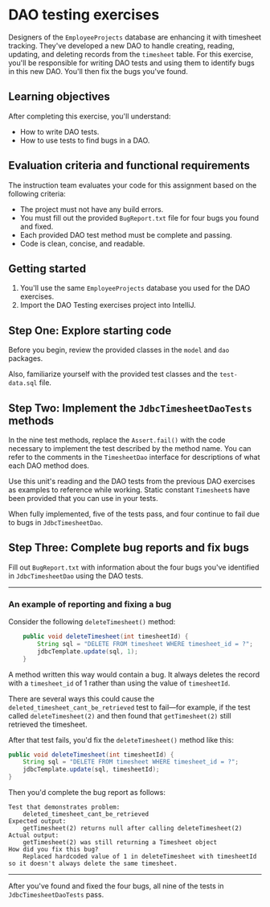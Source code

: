 # DAO testing exercises

Designers of the `EmployeeProjects` database are enhancing it with timesheet tracking. They've developed a new DAO to handle creating, reading, updating, and deleting records from the `timesheet` table. For this exercise, you'll be responsible for writing DAO tests and using them to identify bugs in this new DAO. You'll then fix the bugs you've found.

## Learning objectives

After completing this exercise, you'll understand:

* How to write DAO tests.
* How to use tests to find bugs in a DAO.

## Evaluation criteria and functional requirements

The instruction team evaluates your code for this assignment based on the following criteria:

* The project must not have any build errors.
* You must fill out the provided `BugReport.txt` file for four bugs you found and fixed.
* Each provided DAO test method must be complete and passing.
* Code is clean, concise, and readable.

## Getting started

1. You'll use the same `EmployeeProjects` database you used for the DAO exercises.
2. Import the DAO Testing exercises project into IntelliJ.

## Step One: Explore starting code

Before you begin, review the provided classes in the `model` and `dao` packages.

Also, familiarize yourself with the provided test classes and the `test-data.sql` file.

## Step Two: Implement the `JdbcTimesheetDaoTests` methods

In the nine test methods, replace the `Assert.fail()` with the code necessary to implement the test described by the method name. You can refer to the comments in the `TimesheetDao` interface for descriptions of what each DAO method does.

Use this unit's reading and the DAO tests from the previous DAO exercises as examples to reference while working. Static constant `Timesheet`s have been provided that you can use in your tests.

When fully implemented, five of the tests pass, and four continue to fail due to bugs in `JdbcTimesheetDao`.

## Step Three: Complete bug reports and fix bugs

Fill out `BugReport.txt` with information about the four bugs you've identified in `JdbcTimesheetDao` using the DAO tests.

---
### An example of reporting and fixing a bug

Consider the following `deleteTimesheet()` method:

```java
    public void deleteTimesheet(int timesheetId) {
        String sql = "DELETE FROM timesheet WHERE timesheet_id = ?";
        jdbcTemplate.update(sql, 1);
    }
```

A method written this way would contain a bug. It always deletes the record with a `timesheet_id` of 1 rather than using the value of `timesheetId`.

There are several ways this could cause the `deleted_timesheet_cant_be_retrieved` test to fail—for example, if the test called `deleteTimesheet(2)` and then found that `getTimesheet(2)` still retrieved the timesheet.

After that test fails, you'd fix the `deleteTimesheet()` method like this:

```java
public void deleteTimesheet(int timesheetId) {
    String sql = "DELETE FROM timesheet WHERE timesheet_id = ?";
    jdbcTemplate.update(sql, timesheetId);
}
```

Then you'd complete the bug report as follows:

```
Test that demonstrates problem:
    deleted_timesheet_cant_be_retrieved
Expected output:
    getTimesheet(2) returns null after calling deleteTimesheet(2)
Actual output:
    getTimesheet(2) was still returning a Timesheet object
How did you fix this bug?
    Replaced hardcoded value of 1 in deleteTimesheet with timesheetId so it doesn't always delete the same timesheet.
```
---

After you've found and fixed the four bugs, all nine of the tests in `JdbcTimesheetDaoTests` pass.
